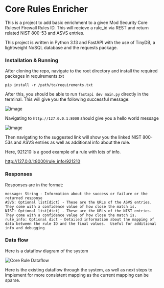 # Core Rules Enricher

This is a project to add basic enrichment to a given Mod Security Core Ruleset Firewall Rules ID.   This will recieve a rule_id via REST and return related NIST 800-53 and ASVS entries.

This project is written in Python 3.13 and FastAPI with the use of TinyDB, a lightweight NoSQL database and the requests package.

### Installation & Running
After cloning the repo, navigate to the root directory and install the required packages in requirements.txt

```pip install -r /path/to/requirements.txt```

After this, you should be able to run 
```fastapi dev main.py```
directly in the terminal.    This will give you the following successful message:

![image](https://github.com/user-attachments/assets/c65cc985-3686-406d-aa7b-6a1a7c5dcbfc)

Navigating to `http://127.0.0.1:8000` should give you a hello world message

![image](https://github.com/user-attachments/assets/23fc8468-c66c-4233-9d89-6fc389ff9a55)

Then navigating to the suggested link will show you the linked NIST 800-53s and ASVS entries as well as additional info about the rule.

Here, 921210 is a good example of a rule with lots of info.

http://127.0.0.1:8000/rule_info/921210

### Responses

Responses are in the format:

```
message: String - Information about the success or failure or the returned response
ASVS: Optional list[dict] - These are the URLs of the ASVS entries.  They come with a confidence value of how close the match is.
NIST: Optional list[dict] - These are the URLs of the NIST entries.  They come with a confidence value of how close the match is.
rule_info: Optional dict - Detailed information about the mapping of data between the rule ID and the final values.  Useful for additional info and debugging
```

### Data flow
Here is a dataflow diagram of the system 

![Core Rule Dataflow](https://github.com/user-attachments/assets/0485c3df-b55b-4421-925d-04aedbbdcb2b)

Here is the existing dataflow through the system, as well as next steps to implement for more consistent mapping as the current mapping can be sparse.
